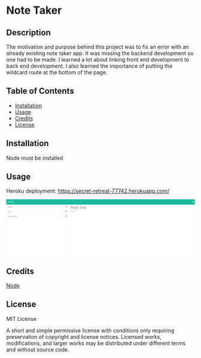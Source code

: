 # Note Taker

## Description

The motivation and purpose behind this project was to fix an error with an already existing note taker app. It was missing the backend development so one had to be made. I learned a lot about linking front end development to back end development. I also learned the importance of putting the wildcard route at the bottom of the page.

## Table of Contents

- [Installation](#installation)
- [Usage](#usage)
- [Credits](#credits)
- [License](#license)

## Installation

Node must be installed

## Usage

Heroku deployment: https://secret-retreat-77742.herokuapp.com/

 
![alt text](./assets/screenshot.png)


## Credits

[Node](https://nodejs.org/en/)

## License

MIT License

A short and simple permissive license with conditions only requiring preservation of copyright and license notices. Licensed works, modifications, and larger works may be distributed under different terms and without source code.